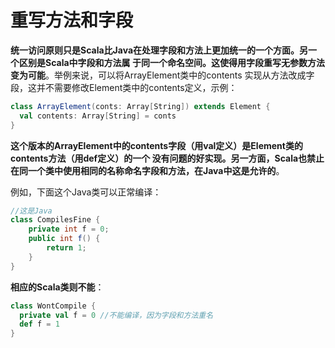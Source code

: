 重写方法和字段
===================================================================================
**统一访问原则只是Scala比Java在处理字段和方法上更加统一的一个方面。另一个区别是Scala中字段和方法属
于同一个命名空间。这使得用字段重写无参数方法变为可能**。举例来说，可以将ArrayElement类中的contents
实现从方法改成字段，这并不需要修改Element类中的contents定义，示例：
```scala
class ArrayElement(conts: Array[String]) extends Element {
  val contents: Array[String] = conts
}
```
**这个版本的ArrayElement中的contents字段（用val定义）是Element类的contents方法（用def定义）的一个
没有问题的好实现。另一方面，Scala也禁止在同一个类中使用相同的名称命名字段和方法，在Java中这是允许的**。

例如，下面这个Java类可以正常编译：
```java
//这是Java
class CompilesFine {
    private int f = 0;
    public int f() {
        return 1;
    }
}
```
**相应的Scala类则不能**：
```scala
class WontCompile {
  private val f = 0 //不能编译，因为字段和方法重名
  def f = 1
}
```

